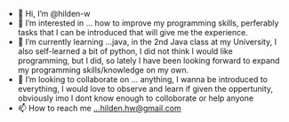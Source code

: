 - 👋 Hi, I’m @hilden-w
- 👀 I’m interested in ... how to improve my programming skills, perferably tasks that I can be introduced that will give me the experience.
- 🌱 I’m currently learning ...java, in the 2nd Java class at my University, I also self-learned a bit of python, I did not think I would like programming, but I did, so lately I have been looking forward to expand my programming skills/knowledge on my own.
- 💞️ I’m looking to collaborate on ... anything, I wanna be introduced to everything, I would love to observe and learn if given the oppertunity, obviously imo I dont know enough to colloborate or help anyone
- 📫 How to reach me ...hilden.hw@gmail.com

<!---
hilden-w/hilden-w is a ✨ special ✨ repository because its `README.md` (this file) appears on your GitHub profile.
You can click the Preview link to take a look at your changes.
--->
